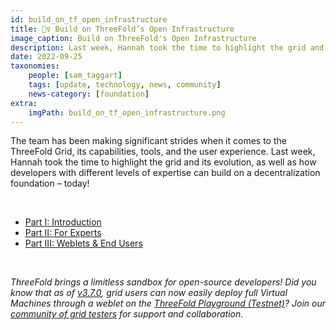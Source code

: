 ```yaml
---
id: build_on_tf_open_infrastructure
title: 👷‍♀️ Build on ThreeFold’s Open Infrastructure
image_caption: Build on ThreeFold's Open Infrastructure
description: Last week, Hannah took the time to highlight the grid and its evolution, as well as how developers with different levels of expertise can build on a  decentralization foundation – today!
date: 2022-09-25
taxonomies:
    people: [sam_taggart]
    tags: [update, technology, news, community]
    news-category: [foundation]
extra:
    imgPath: build_on_tf_open_infrastructure.png
---
```


The team has been making significant strides when it comes to the ThreeFold Grid, its capabilities, tools, and the user experience. Last week, Hannah took the time to highlight the grid and its evolution, as well as how developers with different levels of expertise can build on a  decentralization foundation – today!

<br/>

* [Part I: Introduction](https://www.threefold.io/blog/build-on-threefolds-open-infrastructure/)
* [Part II: For Experts](https://www.threefold.io/blog/build-on-threefolds-open-infrastructure-part-two/)
* [Part III: Weblets & End Users](https://www.threefold.io/blog/build-on-threefolds-open-infrastructure-part-three/)

<br/>

_ThreeFold brings a limitless sandbox for open-source developers! Did you know that as of [v3.7.0](https://forum.threefold.io/t/tfgrid-v3-7-0-is-now-live/3375), grid users can now easily deploy full Virtual Machines through a weblet on the [ThreeFold Playground (Testnet)](https://play.test.grid.tf/)? Join our [community of grid testers](https://t.me/threefoldtesting) for support and collaboration._
